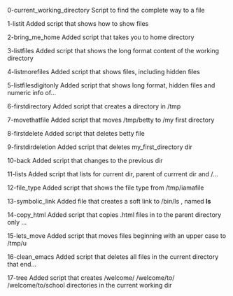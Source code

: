 0-current_working_directory
Script to find the complete way to a file

1-listit
Added script that shows how to show files

2-bring_me_home
Added script that takes you to home directory

3-listfiles
Added script that shows the long format content of the working directory

4-listmorefiles
Added script that shows files, including hidden files

5-listfilesdigitonly
Added script that shows long format, hidden files and numeric info of…

6-firstdirectory
Added script that creates a directory in /tmp

7-movethatfile
Added script that moves /tmp/betty to /my first directory

8-firstdelete
Added script that deletes betty file

9-firstdirdeletion
Added script that deletes my_first_directory dir

10-back
Added script that changes to the previous dir

11-lists
Added script that lists for current dir, parent of currrent dir and /…

12-file_type
Added script that shows the file type from /tmp/iamafile

13-symbolic_link
Added file that creates a soft link to /bin/ls , named __ls__

14-copy_html
Added script that copies .html files in to the parent directory only …

15-lets_move
Added script that moves files beginning with an upper case to /tmp/u

16-clean_emacs
Added script that deletes all files in the current directory that end…

17-tree
Added script that creates /welcome/ /welcome/to/ /welcome/to/school directories in the current working dir